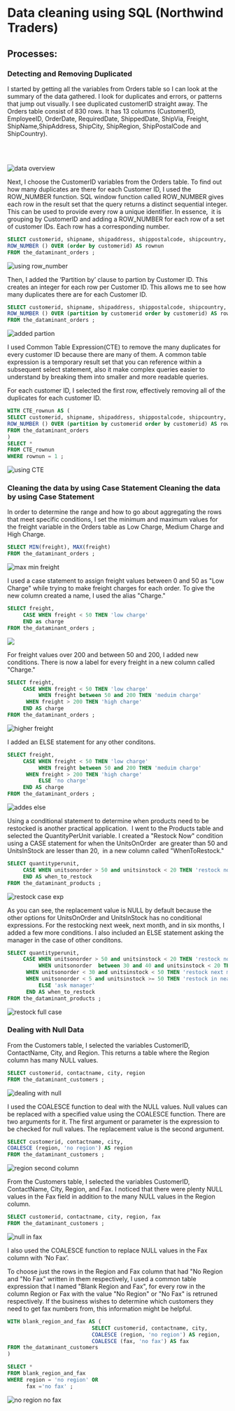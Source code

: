 
# Data cleaning using SQL (Northwind Traders)  

## Processes:

### Detecting and Removing Duplicated
I started by getting all the variables from Orders table so I can look at the summary of the data gathered. I look for duplicates and errors, or patterns that jump out visually. I see duplicated customerID straight away. The Orders table consist of 830 rows. It has 13 columns (CustomerID, EmployeeID, OrderDate, RequiredDate, ShippedDate, ShipVia, Freight, ShipName,ShipAddress, ShipCity, ShipRegion, ShipPostalCode and ShipCountry).  
  &nbsp;

  &nbsp;
  
![data overview](https://github.com/Dataminant/Data-cleaning-using-SQL-Northwind-Traders-/blob/75c43f95cd29af0b58987d730a1761216a2cc291/Data%20cleaning%20using%20SQL%20(Northwind%20Traders)/Questions/Data%20Overview.jpg)
&nbsp;

 Next, I choose the CustomerID variables from the Orders table. To find out how many duplicates are there for each Customer ID, I used the ROW_NUMBER function. SQL window function called ROW_NUMBER gives each row in the result set that the query returns a distinct sequential integer. This can be used to provide every row a unique identifier. In essence,  it is grouping by CustomerID and adding a ROW_NUMBER for each row of a set of customer IDs. Each row has a corresponding number. 
&nbsp;


```sql
SELECT customerid, shipname, shipaddress, shippostalcode, shipcountry,
ROW_NUMBER () OVER (order by customerid) AS rownun
FROM the_dataminant_orders ;
```
![using row_number](https://github.com/Dataminant/Data-cleaning-using-SQL-Northwind-Traders-/blob/75c43f95cd29af0b58987d730a1761216a2cc291/Data%20cleaning%20using%20SQL%20(Northwind%20Traders)/Questions/Uisng%20the%20ROW_NUMBER%20function%20to%20detect%20how%20many%20duplicates%20there%20are%20for%20each%20Customer%20ID.jpg)
&nbsp;

Then, I added the ‘Partition by’ clause to partion by Customer ID. This creates an integer for each row per Customer ID. This allows me to see how many duplicates there are for each Customer ID.
&nbsp;

```sql
SELECT customerid, shipname, shipaddress, shippostalcode, shipcountry,
ROW_NUMBER () OVER (partition by customerid order by customerid) AS rownun
FROM the_dataminant_orders ;
```
![added partion](https://github.com/Dataminant/Data-cleaning-using-SQL-Northwind-Traders-/blob/75c43f95cd29af0b58987d730a1761216a2cc291/Data%20cleaning%20using%20SQL%20(Northwind%20Traders)/Questions/Added%20the%20%E2%80%98Partition%20by%E2%80%99%20clause%20to%20partion%20by%20Customer%20ID..jpg)
&nbsp;

I used Common Table Expression(CTE) to remove the many duplicates for every customer ID because there are many of them. A common table expression is a temporary result set that you can reference within a subsequent select statement, also it make complex queries easier to understand by breaking them into smaller and more readable queries. 

For each customer ID, I selected the first row, effectively removing all of the duplicates for each customer ID.  

```sql
WITH CTE_rownun AS (
SELECT customerid, shipname, shipaddress, shippostalcode, shipcountry,
ROW_NUMBER () OVER (partition by customerid order by customerid) AS rownun
FROM the_dataminant_orders
)
SELECT *
FROM CTE_rownun
WHERE rownun = 1 ;
```
![using CTE](https://github.com/Dataminant/Data-cleaning-using-SQL-Northwind-Traders-/blob/75c43f95cd29af0b58987d730a1761216a2cc291/Data%20cleaning%20using%20SQL%20(Northwind%20Traders)/Questions/CTE%20to%20get%20rid%20of%20the%20duplicates%20for%20each%20customer%20ID.jpg)

### Cleaning the data by using Case Statement  Cleaning the data by using Case Statement  
In order to determine the range and how to go about aggregating the rows that meet specific conditions, I set the minimum and maximum values for the freight variable in the Orders table as Low Charge, Medium Charge and High Charge.

```sql
SELECT MIN(freight), MAX(freight)
FROM the_dataminant_orders ;
 ```

![max min freight](https://github.com/Dataminant/Data-cleaning-using-SQL-Northwind-Traders-/blob/6569afc3d8e7e0325a0cfe667097dd243a81a96d/Data%20cleaning%20using%20SQL%20(Northwind%20Traders)/Questions/Selected%20the%20minimum%20and%20maximum%20values%20for%20the%20freight%20variable%20in%20the%20Orders%20table.jpg)

I used a case statement to assign freight values between 0 and 50 as "Low Charge" while trying to make freight charges for each order. To give the new column created a name, I used the alias "Charge."

```sql
SELECT freight,
     CASE WHEN freight < 50 THEN 'low charge'
     END as charge
FROM the_dataminant_orders ;
 ```
![](https://github.com/Dataminant/Data-cleaning-using-SQL-Northwind-Traders-/blob/f947440d85dd29409c766ab0015813f5bbfc006a/Data%20cleaning%20using%20SQL%20(Northwind%20Traders)/Questions/Case%20statement%20to%20label%20freight%20values.jpg)

For freight values over 200 and between 50 and 200, I added new conditions. There is now a label for every freight in a new column called "Charge."

```sql
SELECT freight,
     CASE WHEN freight < 50 THEN 'low charge'
          WHEN freight between 50 and 200 THEN 'meduim charge'
	  WHEN freight > 200 THEN 'high charge'
     END AS charge
FROM the_dataminant_orders ;
```

![higher freight](https://github.com/Dataminant/Data-cleaning-using-SQL-Northwind-Traders-/blob/dab5f1c2bf51d0a1f50e2cbb5dbcc3ecb172d86c/Data%20cleaning%20using%20SQL%20(Northwind%20Traders)/Questions/Case%20statement%20for%20higher%20freight%20values.jpg)

I added an ELSE statement for any other conditons.

```sql
SELECT freight,
     CASE WHEN freight < 50 THEN 'low charge'
          WHEN freight between 50 and 200 THEN 'meduim charge'
	  WHEN freight > 200 THEN 'high charge'
          ELSE 'no charge'
     END AS charge
FROM the_dataminant_orders ;
```
![addes else](https://github.com/Dataminant/Data-cleaning-using-SQL-Northwind-Traders-/blob/6c7ede7e5c1c747edf62aea372f7d0425c3cdc59/Data%20cleaning%20using%20SQL%20(Northwind%20Traders)/Questions/Case%20statement%20no%20charges%20for%20freight%20values.jpg)

Using a conditional statement to determine when products need to be restocked is another practical application.  I went to the Products table and selected the QuantityPerUnit variable. I created a "Restock Now" condition using a CASE statement for when the UnitsOnOrder  are greater than 50 and UnitsInStock are lesser than 20,  in a new column called "WhenToRestock."

```sql
SELECT quantityperunit,
     CASE WHEN unitsonorder > 50 and unitsinstock < 20 THEN 'restock now'
     END AS when_to_restock
FROM the_dataminant_products ;
```
![restock case exp](https://github.com/Dataminant/Data-cleaning-using-SQL-Northwind-Traders-/blob/6c7ede7e5c1c747edf62aea372f7d0425c3cdc59/Data%20cleaning%20using%20SQL%20(Northwind%20Traders)/Questions/When%20to%20restock%20case%20express%20.jpg)

As you can see, the replacement value is NULL by default because the other options for UnitsOnOrder and UnitsInStock has no conditional expressions. For the restocking next week, next month, and in six months, I added a few more conditions. I also included an ELSE statement asking the manager in the case of other conditons.

```sql
SELECT quantityperunit,
     CASE WHEN unitsonorder > 50 and unitsinstock < 20 THEN 'restock now'
          WHEN unitsonorder  between 30 and 40 and unitsinstock < 20 THEN 'restock next week'
	  WHEN unitsonorder < 30 and unitsinstock < 50 THEN 'restock next month'
	  WHEN unitsonorder < 5 and unitsinstock >= 50 THEN 'restock in near future'
          ELSE 'ask manager'
      END AS when_to_restock
FROM the_dataminant_products ;
```
![restock full case](https://github.com/Dataminant/Data-cleaning-using-SQL-Northwind-Traders-/blob/6c7ede7e5c1c747edf62aea372f7d0425c3cdc59/Data%20cleaning%20using%20SQL%20(Northwind%20Traders)/Questions/when%20to%20restock%20full%20case%20scenerio.jpg)

### Dealing with Null Data

From the Customers table, I selected the variables CustomerID, ContactName, City, and Region. This returns a table where the Region column has many NULL values.

```sql
SELECT customerid, contactname, city, region
FROM the_dataminant_customers ;
```
![dealing with null](https://github.com/Dataminant/Data-cleaning-using-SQL-Northwind-Traders-/blob/5c9e5a0ea10d23a2dd489f8c197c7f12067c7ccb/Data%20cleaning%20using%20SQL%20(Northwind%20Traders)/Questions/Dealing%20with%20null.jpg)

I used the COALESCE function to deal with the NULL values. Null values can be replaced with a specified value using the COALESCE function. There are two arguments for it. The first argument or parameter is the expression to be checked for null values. The replacement value is the second argument. 

```sql
SELECT customerid, contactname, city,
COALESCE (region, 'no region') AS region
FROM the_dataminant_customers ;
```

![region second column](https://github.com/Dataminant/Data-cleaning-using-SQL-Northwind-Traders-/blob/716ff18b3e07622d3467d8892af579f654a9d828/Data%20cleaning%20using%20SQL%20(Northwind%20Traders)/Questions/COALESCE%20function%20in%20use%20to%20replace%20null%20in%20region.jpg)

From the Customers table, I selected the variables CustomerID, ContactName, City, Region, and Fax. I noticed that there were plenty NULL values in the Fax field in addition to the many NULL values in the Region column.

```sql
SELECT customerid, contactname, city, region, fax
FROM the_dataminant_customers ;
```
![null in fax](https://github.com/Dataminant/Data-cleaning-using-SQL-Northwind-Traders-/blob/716ff18b3e07622d3467d8892af579f654a9d828/Data%20cleaning%20using%20SQL%20(Northwind%20Traders)/Questions/Showing%20dull%20in%20fax%20.jpg)

I also used the COALESCE function to replace NULL values in the Fax column with ‘No Fax’.

To choose just the rows in the Region and Fax column that had "No Region and "No Fax" written in them respectively, I used a common table expression that I named "Blank Region and Fax", for every row in the column Region or Fax with the value "No Region" or "No Fax" is retruned respectively. If the business wishes to determine which customers they need to get fax numbers from, this information might be helpful.

```sql
WITH blank_region_and_fax AS (
                           SELECT customerid, contactname, city,
                           COALESCE (region, 'no region') AS region,
                           COALESCE (fax, 'no fax') AS fax
FROM the_dataminant_customers
)

SELECT *
FROM blank_region_and_fax
WHERE region = 'no region' OR
      fax ='no fax' ;
```
![no region no fax](https://github.com/Dataminant/Data-cleaning-using-SQL-Northwind-Traders-/blob/56607fa35f76e784e97b99bbe0b0e9bf23ef8ee6/Data%20cleaning%20using%20SQL%20(Northwind%20Traders)/Questions/Showing%20the%20final%20no%20region%20and%20no%20fax.jpg)

